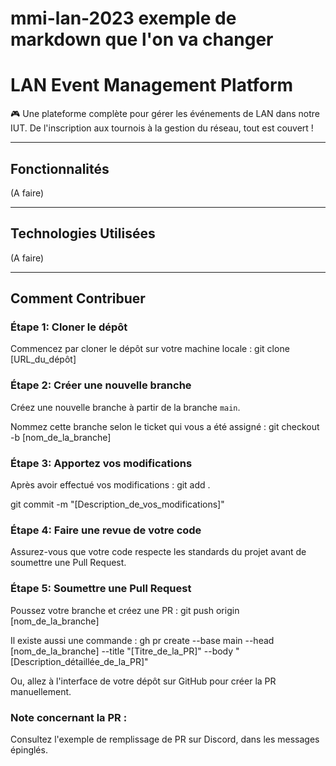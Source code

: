 # mmi-lan-2023 exemple de markdown que l'on va changer

# LAN Event Management Platform

🎮 Une plateforme complète pour gérer les événements de LAN dans notre IUT. De l'inscription aux tournois à la gestion du réseau, tout est couvert !

---

## Fonctionnalités

(A faire)

---

## Technologies Utilisées

(A faire)

---

## Comment Contribuer

### Étape 1: Cloner le dépôt

Commencez par cloner le dépôt sur votre machine locale : git clone [URL_du_dépôt]

### Étape 2: Créer une nouvelle branche

Créez une nouvelle branche à partir de la branche `main`.

Nommez cette branche selon le ticket qui vous a été assigné : git checkout -b [nom_de_la_branche]

### Étape 3: Apportez vos modifications

Après avoir effectué vos modifications : git add .

git commit -m "[Description_de_vos_modifications]"

### Étape 4: Faire une revue de votre code

Assurez-vous que votre code respecte les standards du projet avant de soumettre une Pull Request.

### Étape 5: Soumettre une Pull Request

Poussez votre branche et créez une PR : git push origin [nom_de_la_branche]

Il existe aussi une commande : gh pr create --base main --head [nom_de_la_branche] --title "[Titre_de_la_PR]" --body "[Description_détaillée_de_la_PR]"

Ou, allez à l'interface de votre dépôt sur GitHub pour créer la PR manuellement.

### Note concernant la PR :

Consultez l'exemple de remplissage de PR sur Discord, dans les messages épinglés.

